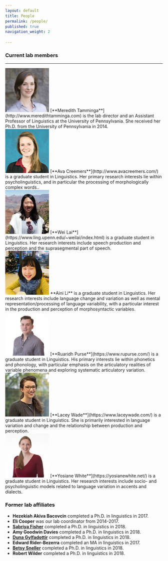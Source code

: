 ```yaml
---
layout: default
title: People
permalink: /people/
published: true
navigation_weight: 2
    
---
```


### Current lab members

***

<img src="/images/meredith.jpg"/>
[**Meredith Tamminga**](http://www.meredithtamminga.com) is the lab director and an Assistant Professor of Linguistics at the University of Pennsylvania. She received her Ph.D. from the University of Pennsylvania in 2014.

<br style="clear:both" />

<img src="/images/ava.jpg"/>
[**Ava Creemers**](http://www.avacreemers.com/) is a graduate student in Linguistics. Her primary research interests lie within psycholinguistics, and in particular the processing of morphologically complex words..

<br style="clear:both" />

<img src="/images/wei.jpg"/>
[**Wei Lai**](https://www.ling.upenn.edu/~weilai/index.html)  is a graduate student in Linguistics. Her research interests include speech production and perception and the suprasegmental part of speech.

<br style="clear:both" />

<img src="/images/aini.jpg"/>
**Aini Li** is a graduate student in Linguistics. Her research interests include language change and variation as well as mental representation/processing of language variability, with a particular interest in the production and perception of morphosyntactic variables.

<br style="clear:both" />

<img src="/images/ruaridh.jpg"/>
[**Ruaridh Purse**](https://www.rupurse.com/) is a graduate student in Linguistics. His primary interests lie within phonetics and phonology, with particular emphasis on the articulatory realities of variable phenomena and exploring systematic articulatory variation.

<br style="clear:both" />

<img src="/images/lacey.jpg"/>
[**Lacey Wade**](https://www.laceywade.com/) is a graduate student in Linguistics. She is primarily interested in language variation and change and the relationship between production and perception.

<br style="clear:both" />

<img src="/images/yosiane.jpg"/>
[**Yosiane White**](https://yosianewhite.net/)  is a graduate student in Linguistics. Her research interests include socio- and psycholinguistic models related to language variation in accents and dialects.

<br style="clear:both" /> 


### Former lab affiliates

- **Hezekiah Akiva Bacovcin** completed a Ph.D. in linguistics in 2017. 
- **Eli Cooper** was our lab coordinator from 2014-2017. 
- [**Sabriya Fisher**](https://www.sabriya-fisher.com/) completed a Ph.D. in linguistics in 2018. 
- **Amy Goodwin Davies** completed a Ph.D. in linguistics in 2018.
- [**Duna Gylfadottir**](http://www.ling.upenn.edu/~gug/) completed a Ph.D. in linguistics in 2018.
- **Edward Rider-Bezerra** completed an MA in linguistics in 2017. 
- [**Betsy Sneller**](https://betsysneller.github.io) completed a Ph.D. in linguistics in 2018. 
- **Robert Wilder** completed a Ph.D. in linguistics in 2018.


